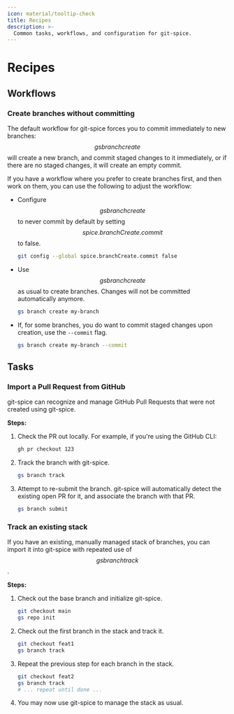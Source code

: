 ```yaml
---
icon: material/tooltip-check
title: Recipes
description: >-
  Common tasks, workflows, and configuration for git-spice.
---
```


# Recipes

## Workflows

### Create branches without committing

<!-- gs:version unreleased -->

The default workflow for git-spice forces you to commit immediately
to new branches: $$gs branch create$$ will create a new branch,
and commit staged changes to it immediately,
or if there are no staged changes, it will create an empty commit.

If you have a workflow where you prefer to create branches first,
and then work on them, you can use the following to adjust the workflow:

- Configure $$gs branch create$$ to never commit by default
  by setting $$spice.branchCreate.commit$$ to false.

    ```bash
    git config --global spice.branchCreate.commit false
    ```

- Use $$gs branch create$$ as usual to create branches.
  Changes will not be committed automatically anymore.

    ```bash
    gs branch create my-branch
    ```

- If, for some branches, you do want to commit staged changes upon creation,
  use the `--commit` flag.

    ```bash
    gs branch create my-branch --commit
    ```

## Tasks

### Import a Pull Request from GitHub

git-spice can recognize and manage GitHub Pull Requests
that were not created using git-spice.

**Steps:**

1. Check the PR out locally.
   For example, if you're using the GitHub CLI:

    ```bash
    gh pr checkout 123
    ```

2. Track the branch with git-spice.

    ```bash
    gs branch track
    ```

3. Attempt to re-submit the branch.
   git-spice will automatically detect the existing open PR for it,
   and associate the branch with that PR.

    ```bash
    gs branch submit
    ```

### Track an existing stack

If you have an existing, manually managed stack of branches,
you can import it into git-spice with repeated use of $$gs branch track$$.

**Steps:**

1. Check out the base branch and initialize git-spice.

    ```bash
    git checkout main
    gs repo init
    ```

2. Check out the first branch in the stack and track it.

    ```bash
    git checkout feat1
    gs branch track
    ```

3. Repeat the previous step for each branch in the stack.

    ```bash
    git checkout feat2
    gs branch track
    # ... repeat until done ...
    ```

4. You may now use git-spice to manage the stack as usual.
